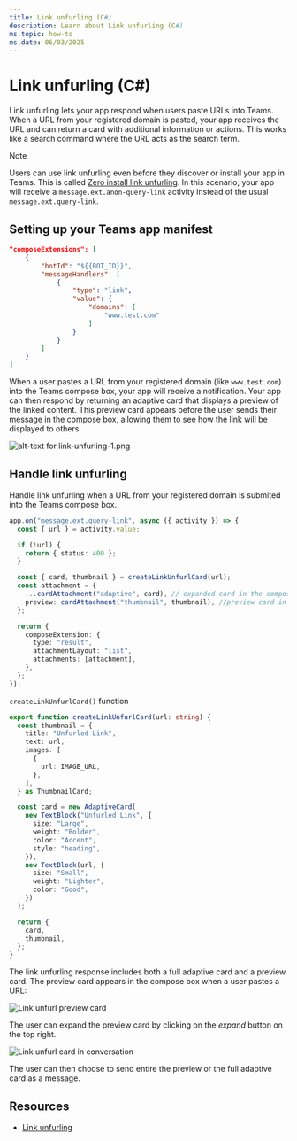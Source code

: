 ```yaml
---
title: Link unfurling (C#)
description: Learn about Link unfurling (C#)
ms.topic: how-to
ms.date: 06/03/2025
---
```


# Link unfurling (C#)

Link unfurling lets your app respond when users paste URLs into Teams. When a URL from your registered domain is pasted, your app receives the URL and can return a card with additional information or actions. This works like a search command where the URL acts as the search term.

> [!note]
> Users can use link unfurling even before they discover or install your app in Teams. This is called [Zero install link unfurling](/microsoftteams/platform/messaging-extensions/how-to/link-unfurling?tabs=desktop%2Cjson%2Cadvantages#zero-install-for-link-unfurling). In this scenario, your app will receive a `message.ext.anon-query-link` activity instead of the usual `message.ext.query-link`.

## Setting up your Teams app manifest


```json
"composeExtensions": [
    {
        "botId": "${{BOT_ID}}",
        "messageHandlers": [
            {
                "type": "link",
                "value": {
                    "domains": [
                        "www.test.com"
                    ]
                }
            }
        ]
    }
]
```


When a user pastes a URL from your registered domain (like `www.test.com`) into the Teams compose box, your app will receive a notification. Your app can then respond by returning an adaptive card that displays a preview of the linked content. This preview card appears before the user sends their message in the compose box, allowing them to see how the link will be displayed to others.

![alt-text for link-unfurling-1.png](~/assets/diagrams/link-unfurling-1.png)

## Handle link unfurling

Handle link unfurling when a URL from your registered domain is submited into the Teams compose box.

```ts
app.on("message.ext.query-link", async ({ activity }) => {
  const { url } = activity.value;

  if (!url) {
    return { status: 400 };
  }

  const { card, thumbnail } = createLinkUnfurlCard(url);
  const attachment = {
    ...cardAttachment("adaptive", card), // expanded card in the compose box...
    preview: cardAttachment("thumbnail", thumbnail), //preview card in the compose box...
  };

  return {
    composeExtension: {
      type: "result",
      attachmentLayout: "list",
      attachments: [attachment],
    },
  };
});
```

`createLinkUnfurlCard()` function

```ts
export function createLinkUnfurlCard(url: string) {
  const thumbnail = {
    title: "Unfurled Link",
    text: url,
    images: [
      {
        url: IMAGE_URL,
      },
    ],
  } as ThumbnailCard;

  const card = new AdaptiveCard(
    new TextBlock("Unfurled Link", {
      size: "Large",
      weight: "Bolder",
      color: "Accent",
      style: "heading",
    }),
    new TextBlock(url, {
      size: "Small",
      weight: "Lighter",
      color: "Good",
    })
  );

  return {
    card,
    thumbnail,
  };
}
```

The link unfurling response includes both a full adaptive card and a preview card. The preview card appears in the compose box when a user pastes a URL:

![Link unfurl preview card](~/assets/screenshots/link-unfurl-preview.png)

The user can expand the preview card by clicking on the _expand_ button on the top right.

![Link unfurl card in conversation](~/assets/screenshots/link-unfurl-card.png)

The user can then choose to send entire the preview or the full adaptive card as a message.

## Resources

- [Link unfurling](/microsoftteams/platform/messaging-extensions/how-to/link-unfurling?tabs=desktop%2Cjson%2Cadvantages)
